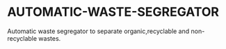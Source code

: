 # AUTOMATIC-WASTE-SEGREGATOR
Automatic waste segregator to separate organic,recyclable and non-recyclable wastes.
